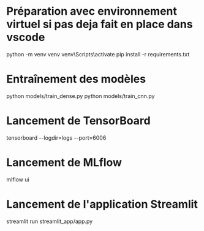 # Préparation avec environnement virtuel si pas deja fait en place dans vscode 
python -m venv venv
venv\Scripts\activate
pip install -r requirements.txt

# Entraînement des modèles
python models/train_dense.py
python models/train_cnn.py

# Lancement de TensorBoard
tensorboard --logdir=logs --port=6006

# Lancement de MLflow
mlflow ui

# Lancement de l'application Streamlit
streamlit run streamlit_app/app.py
